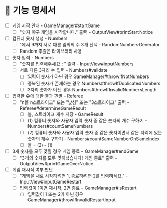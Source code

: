 # 🚀 기능 명세서

- [ ] 게임 시작 안내 - GameManager#startGame
  - [ ] "숫자 야구 게임을 시작합니다." 출력 - OutputView#printStartNotice
- [ ] 컴퓨터 숫자 생성 - Numbers
  - [ ] 1에서 9까지 서로 다른 임의의 수 3개 선택 - RandomNumbersGenerator
  - [ ] Random 추출은 라이브러리 사용
- [ ] 숫자 입력 - Numbers
  - [ ] "숫자를 입력해주세요 : " 출력 - InputView#inputNumbers
  - [ ] 서로 다른 3자리 수 입력 - Numbers#validate
    - [ ] 입력이 숫자가 아닌 경우 GameManager#throwIfNotNumbers
    - [ ] 중복된 숫자가 존재하는 경우 Numbers#throwIfDuplicatedNumbers
    - [ ] 3자리 숫자가 아닌 경우 Numbers#throwIfInvalidNumbersLength
- [ ] 입력한 수에 대한 결과 판별 - Referee
  - [ ] "n볼 n스트라이크" 또는 "낫싱" 또는 "3스트라이크" 출력 - Referee#determineGameResult
    - [ ] 볼, 스트라이크 개수 저장 - GameResult  
    - [ ] (1) 컴퓨터 숫자와 사용자 입력 숫자 중 같은 숫자의 개수 구하기 - Numbers#countSameNumbers
    - [ ] (2) 컴퓨터 숫자와 사용자 입력 숫자 중 같은 숫자이면서 같은 자리에 있는 숫자의 개수 구하기 - Numbers#countSameNumberOnSameIndex
    - [ ] 볼 = (2) - (1) 
- [ ] 3개 숫자를 모두 맞힐 경우 게임 종료 - GameManager#endGame
  - [ ] "3개의 숫자를 모두 맞히셨습니다! 게임 종료" 출력 - OutputView#printGameOverNotice
- [ ] 게임 재시작 여부 판단
  - [ ] "게임을 새로 시작하려면 1, 종료하려면 2를 입력하세요." - InputView#inputGameRestart
  - [ ] 입력값이 1이면 재시작, 2면 종료 - GameManager#isRestart
    - [ ] 입력값이 1 또는 2가 아닌 경우 GameManager#throwIfInvalidRestartInput